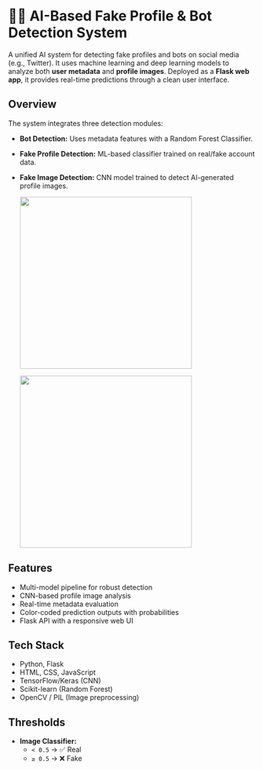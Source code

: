# 🕵️‍♂️ AI-Based Fake Profile & Bot Detection System

A unified AI system for detecting fake profiles and bots on social media (e.g., Twitter). It uses machine learning and deep learning models to analyze both **user metadata** and **profile images**. Deployed as a **Flask web app**, it provides real-time predictions through a clean user interface.



##  Overview

The system integrates three detection modules:

-  **Bot Detection:** Uses metadata features with a Random Forest Classifier.
-  **Fake Profile Detection:** ML-based classifier trained on real/fake account data.
-  **Fake Image Detection:** CNN model trained to detect AI-generated profile images.
   
    <p><img src="https://github.com/user-attachments/assets/b7c91632-a2ba-46b3-b270-b621f0a2a716" width="350"/></p>
    <p><img src="https://github.com/user-attachments/assets/b143d48f-7c95-43b8-8363-ba222e8f84c6" width="350"/></p>

##  Features

- Multi-model pipeline for robust detection  
- CNN-based profile image analysis  
- Real-time metadata evaluation  
- Color-coded prediction outputs with probabilities  
- Flask API with a responsive web UI



##  Tech Stack

- Python, Flask  
- HTML, CSS, JavaScript  
- TensorFlow/Keras (CNN)  
- Scikit-learn (Random Forest)  
- OpenCV / PIL (Image preprocessing)



##  Thresholds

- **Image Classifier:**  
  - `< 0.5` → ✅ Real  
  - `≥ 0.5` → ❌ Fake

